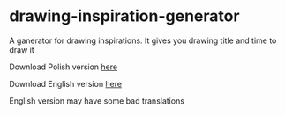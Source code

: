 # drawing-inspiration-generator
A ganerator for drawing inspirations. It gives you drawing title and time to draw it

Download Polish version [here](https://github.com/Franstyk/drawing-inspiration-generator/releases/tag/python)

Download English version [here](https://github.com/Franstyk/drawing-inspiration-generator/releases/tag/engilsh)

English version may have some bad translations

